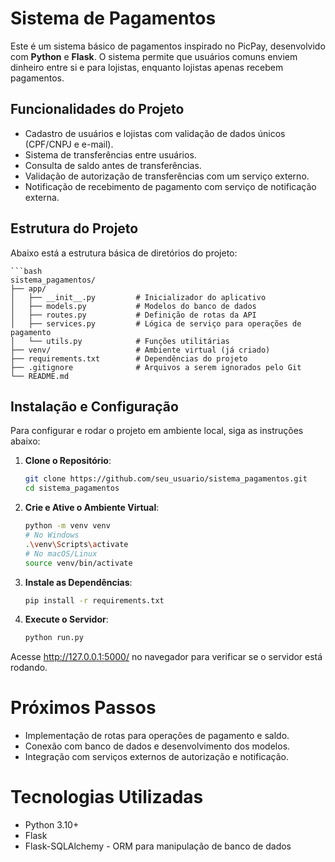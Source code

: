 # Sistema de Pagamentos

Este é um sistema básico de pagamentos inspirado no PicPay, desenvolvido com **Python** e **Flask**. O sistema permite que usuários comuns enviem dinheiro entre si e para lojistas, enquanto lojistas apenas recebem pagamentos. 

## Funcionalidades do Projeto

- Cadastro de usuários e lojistas com validação de dados únicos (CPF/CNPJ e e-mail).
- Sistema de transferências entre usuários.
- Consulta de saldo antes de transferências.
- Validação de autorização de transferências com um serviço externo.
- Notificação de recebimento de pagamento com serviço de notificação externa.

## Estrutura do Projeto

Abaixo está a estrutura básica de diretórios do projeto:

    ```bash
    sistema_pagamentos/
    ├── app/
    │   ├── __init__.py         # Inicializador do aplicativo
    │   ├── models.py           # Modelos do banco de dados
    │   ├── routes.py           # Definição de rotas da API
    │   ├── services.py         # Lógica de serviço para operações de pagamento
    │   └── utils.py            # Funções utilitárias
    ├── venv/                   # Ambiente virtual (já criado)
    ├── requirements.txt        # Dependências do projeto
    ├── .gitignore              # Arquivos a serem ignorados pelo Git
    └── README.md


## Instalação e Configuração

Para configurar e rodar o projeto em ambiente local, siga as instruções abaixo:

1. **Clone o Repositório**:
   ```bash
   git clone https://github.com/seu_usuario/sistema_pagamentos.git
   cd sistema_pagamentos

2. **Crie e Ative o Ambiente Virtual**:
    ```bash
    python -m venv venv
    # No Windows
    .\venv\Scripts\activate
    # No macOS/Linux
    source venv/bin/activate 

3. **Instale as Dependências**:
    ```bash
    pip install -r requirements.txt

4. **Execute o Servidor**:
    ```bash
    python run.py

Acesse http://127.0.0.1:5000/ no navegador para verificar se o servidor está rodando.

# Próximos Passos

- Implementação de rotas para operações de pagamento e saldo.
- Conexão com banco de dados e desenvolvimento dos modelos.
- Integração com serviços externos de autorização e notificação.

# Tecnologias Utilizadas

- Python 3.10+
- Flask
- Flask-SQLAlchemy - ORM para manipulação de banco de dados